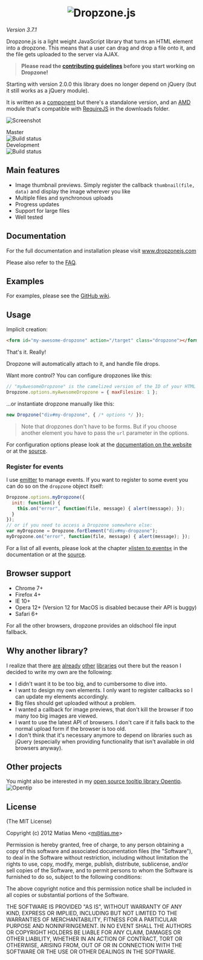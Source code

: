 <h1 align="center">
  <img alt="Dropzone.js" src="http://www.dropzonejs.com/images/logo.png" />
</h1>

*Version 3.7.1*

Dropzone.js is a light weight JavaScript library that turns an HTML element into a dropzone.
This means that a user can drag and drop a file onto it, and the file gets uploaded to the server via AJAX.

> **Please read the [contributing guidelines](CONTRIBUTING.md) before you start working on Dropzone!**

Starting with version 2.0.0 this library does no longer depend on jQuery (but
it still works as a jQuery module).

It is written as a [component](https://github.com/component/component) but
there's a standalone version, and an [AMD](https://github.com/amdjs/amdjs-api/wiki/AMD)
module that's compatible with [RequireJS](http://requirejs.org) in the downloads
folder.

![Screenshot](http://i.imgur.com/zXyTjMp.png)


Master  
![Build status](https://travis-ci.org/enyo/dropzone.png?branch=master)  
Development  
![Build status](https://travis-ci.org/enyo/dropzone.png)


## Main features

- Image thumbnail previews. Simply register the callback `thumbnail(file, data)` and display the image wherever you like
- Multiple files and synchronous uploads
- Progress updates
- Support for large files
- Well tested

## Documentation

For the full documentation and installation please visit www.dropzonejs.com

Please also refer to the [FAQ](https://github.com/enyo/dropzone/wiki/FAQ).

## Examples

For examples, please see the [GitHub wiki](https://github.com/enyo/dropzone/wiki).

## Usage

Implicit creation:

```html
<form id="my-awesome-dropzone" action="/target" class="dropzone"></form>
```

That's it. Really!

Dropzone will automatically attach to it, and handle file drops.

Want more control? You can configure dropzones like this:

```js
// "myAwesomeDropzone" is the camelized version of the ID of your HTML element
Dropzone.options.myAwesomeDropzone = { maxFilesize: 1 };
```

...or instantiate dropzone manually like this:

```js
new Dropzone("div#my-dropzone", { /* options */ });
```

> Note that dropzones don't have to be forms. But if you choose another element you have to pass the `url` parameter in the options.

For configuration options please look at the [documentation on the website](http://www.dropzonejs.com/#configuration)
or at the [source](https://github.com/enyo/dropzone/blob/master/src/dropzone.coffee#L90).



### Register for events

I use [emitter](https://github.com/component/emitter) to manage events. If you want to register to some event you can do so on the `dropzone` object itself:

```js
Dropzone.options.myDropzone({
  init: function() {
    this.on("error", function(file, message) { alert(message); });
  }
});
// or if you need to access a Dropzone somewhere else:
var myDropzone = Dropzone.forElement("div#my-dropzone");
myDropzone.on("error", function(file, message) { alert(message); });
```

For a list of all events, please look at the chapter 
[»listen to events«](http://www.dropzonejs.com/#listen_to_events) in the documentation
or at the [source](src/dropzone.coffee#L43).


## Browser support

- Chrome 7+
- Firefox 4+
- IE 10+
- Opera 12+ (Version 12 for MacOS is disabled because their API is buggy)
- Safari 6+

For all the other browsers, dropzone provides an oldschool file input fallback.

## Why another library?

I realize that there [are](http://valums.com/ajax-upload/) [already](http://tutorialzine.com/2011/09/html5-file-upload-jquery-php/) [other](http://code.google.com/p/html5uploader/) [libraries](http://blueimp.github.com/jQuery-File-Upload/) out there but the reason I decided to write my own are the following:

- I didn't want it to be too big, and to cumbersome to dive into.
- I want to design my own elements. I only want to register callbacks so I can update my elements accordingly.
- Big files should get uploaded without a problem.
- I wanted a callback for image previews, that don't kill the browser if too many too big images are viewed.
- I want to use the latest API of browsers. I don't care if it falls back to the normal upload form if the browser is too old.
- I don't think that it's necessary anymore to depend on libraries such as jQuery (especially when providing functionality that isn't available in old browsers anyway).

## Other projects

You might also be interested in my [open source tooltip library Opentip](http://www.opentip.org/).
![Opentip](http://i.imgur.com/Zubpo.png)

License
-------
(The MIT License)

Copyright (c) 2012 Matias Meno &lt;m@tias.me&gt;<br>

Permission is hereby granted, free of charge, to any person obtaining a copy of
this software and associated documentation files (the "Software"), to deal in
the Software without restriction, including without limitation the rights to
use, copy, modify, merge, publish, distribute, sublicense, and/or sell copies
of the Software, and to permit persons to whom the Software is furnished to do
so, subject to the following conditions:

The above copyright notice and this permission notice shall be included in all
copies or substantial portions of the Software.

THE SOFTWARE IS PROVIDED "AS IS", WITHOUT WARRANTY OF ANY KIND, EXPRESS OR
IMPLIED, INCLUDING BUT NOT LIMITED TO THE WARRANTIES OF MERCHANTABILITY,
FITNESS FOR A PARTICULAR PURPOSE AND NONINFRINGEMENT. IN NO EVENT SHALL THE
AUTHORS OR COPYRIGHT HOLDERS BE LIABLE FOR ANY CLAIM, DAMAGES OR OTHER
LIABILITY, WHETHER IN AN ACTION OF CONTRACT, TORT OR OTHERWISE, ARISING FROM,
OUT OF OR IN CONNECTION WITH THE SOFTWARE OR THE USE OR OTHER DEALINGS IN THE
SOFTWARE.
